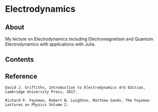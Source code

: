 # Electrodynamics

## About

My lecture on Electrodynamics including Electromagnetism and Quantum Electrodynamics with applications with Julia.

## Contents

## Reference

    David J. Griffiths, Introduction to Electrodynamics 4rd Edition, Cambridge University Press, 2017.

    Richard P. Feynman, Robert B. Leighton, Matthew Sands, The Feynman Lectures on Physics Volume 2.
